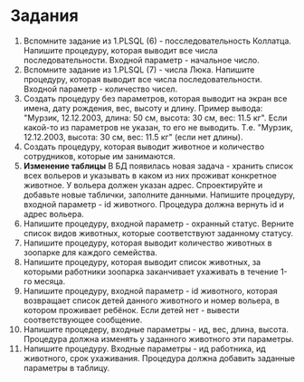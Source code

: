 # Задания

1. Вспомните задание из 1.PLSQL (6) - посследовательность Коллатца. Напишите процедуру, которая выводит все числа последовательности. Входной параметр - начальное число.
2. Вспомните задание из 1.PLSQL (7) - числа Люка. Напишите процедуру, которая выводит все числа последовательности. Входной параметр - количество чисел.
3. Создать процедуру без параметров, которая выводит на экран все имена, дату рождения, вес, высоту и длину. Пример вывода: "Мурзик, 12.12.2003, длина: 50 см, высота: 30 см, вес: 11.5 кг". Если какой-то из параметров не указан, то его не выводить. Т.е. "Мурзик, 12.12.2003, высота: 30 см, вес: 11.5 кг" (если нет длины).
4. Создать процедуру, которая выводит животное и количество сотрудников, которые им занимаются.
5. **Изменение таблицы** В БД появилась новая задача - хранить список всех вольеров и указывать в каком из них проживат конкретное животное. У вольера должен указан адрес. Спроектируйте и добавьте новые таблички, заполните данными. Напишите процедуру, входной параметр - id животного. Процедура должна вернуть id и адрес вольера.
6. Напишите процедуру, входной параметр - охранный статус. Верните список видов животных, которые соответствуют заданному статусу.
7. Напишите процедуру, которая выводит количество животных в зоопарке для каждого семейства.
8. Напишите процедуру, которая выводит список животных, за которыми работники зоопарка заканчивает ухаживать в течение 1-го месяца.
9. Напишите процедуру, входной параметр - id животного, которая возвращает список детей данного животного и номер вольера, в котором проживает ребёнок. Если детей нет - вывести соответствующее сообщение.
10. Напишите процедеру, входные параметры - ид, вес, длина, высота. Процедура должна изменять у заданного животного эти параметры.
11. Напишите процедуру. Входные параметры - ид работника, ид животного, срок ухаживания. Процедура должна добавить заданные параметры в таблицу.
